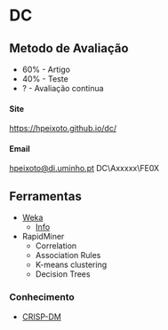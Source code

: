 # DC

## Metodo de Avaliação
* 60% - Artigo
* 40% - Teste
* ? - Avaliação continua

#### Site
https://hpeixoto.github.io/dc/
#### Email
hpeixoto@di.uminho.pt
DC\Axxxxx\FE0X

## Ferramentas
* [Weka](https://www.cs.waikato.ac.nz/ml/weka/)
    * [Info](https://en.wikipedia.org/wiki/Weka_(machine_learning))
* RapidMiner
    * Correlation
    * Association Rules
    * K-means clustering
    * Decision Trees

### Conhecimento
* [CRISP-DM](https://en.wikipedia.org/wiki/Cross-industry_standard_process_for_data_mining)


